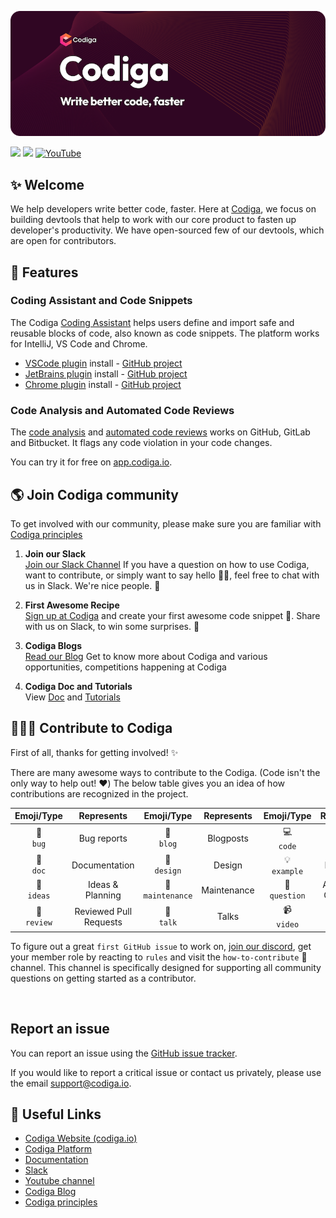 [![Codiga - Write better code, faster.](https://github.com/codiga/.github/blob/main/assets/banner_hero.png?raw=true)](https://www.codiga.io)

<a href="https://twitter.com/getcodiga"><img src="https://img.shields.io/badge/Twitter-@getcodiga-blue?logo=twitter&logoColor=blue&color=blue"/></a>
<a href="https://www.linkedin.com/company/codigahq/"><img src="https://img.shields.io/badge/LinkedIn-@CodigaHQ-lightgray.svg" /></a>
[![YouTube](https://img.shields.io/badge/YouTube-@codiga-red.svg)](https://www.youtube.com/channel/UCbJIY9DBVajfTcRmhWgErqg)
<br/>

## ✨ Welcome

We help developers write better code, faster. Here at [Codiga](https://www.codiga.io/), we focus on building devtools that help to work with our core product to fasten up developer's productivity. We have open-sourced few of our devtools, which are open for contributors.

## 📑 Features

### Coding Assistant and Code Snippets

The Codiga [Coding Assistant](https://www.codiga.io/coding-assistant/) helps users define and import safe and reusable blocks of code, also known as code snippets. The platform works for IntelliJ, VS Code and Chrome.

- [VSCode plugin](https://marketplace.visualstudio.com/items?itemName=codiga.vscode-plugin) install - [GitHub project](https://github.com/codiga/vscode-plugin)
- [JetBrains plugin](https://plugins.jetbrains.com/plugin/17969) install - [GitHub project](https://github.com/codiga/jetbrains-plugin)
- [Chrome plugin](https://chrome.google.com/webstore/detail/codiga/dbkhkhonmelajjempmoadocgneoadjge) install - [GitHub project](https://github.com/codiga/chrome-extension)

### Code Analysis and Automated Code Reviews

The [code analysis](https://www.codiga.io/code-analysis/) and [automated code reviews](https://www.codiga.io/code-reviews/) works on GitHub, GitLab and Bitbucket. It flags any code violation in your code changes.

You can try it for free on [app.codiga.io](https://app.codiga.io).

## 🌎 Join Codiga community

To get involved with our community, please make sure you are familiar with [Codiga principles](https://www.codiga.io/blog/codiga-principles-values/)

1. **Join our Slack** <br/>
   [Join our Slack Channel](https://join.slack.com/t/codigahq/shared_invite/zt-9hvmfwie-9BUVFwZDwvpIGlkHv2mzYQ)
   If you have a question on how to use Codiga, want to contribute, or simply want to say hello 👋🏾, feel free to chat with us in Slack.
   We're nice people. 🙂

2. **First Awesome Recipe** <br/>
   [Sign up at Codiga](https://app.codiga.io) and create your first awesome code snippet 🎉. Share with us on Slack, to win some surprises. 🎁

3. **Codiga Blogs** <br/>
   [Read our Blog](https://www.codiga.io/blog/) Get to know more about Codiga and various opportunities, competitions happening at Codiga

4. **Codiga Doc and Tutorials**<br/>
   View [Doc](https://doc.codiga.io/) and [Tutorials](https://www.youtube.com/channel/UCbJIY9DBVajfTcRmhWgErqg/featured)

## 👩🏽‍💻 Contribute to Codiga

First of all, thanks for getting involved! ✨

There are many awesome ways to contribute to the Codiga. (Code isn't the only way to help out! ❤️) The below table gives you an idea of how contributions are recognized in the project.

|     Emoji/Type     |       Represents       |       Emoji/Type        | Represents  |      Emoji/Type      |     Represents      |
| :----------------: | :--------------------: | :---------------------: | :---------: | :------------------: | :-----------------: |
|  🐛 <br /> `bug`   |      Bug reports       |    📝 <br /> `blog`     |  Blogposts  |   💻 <br /> `code`   |        Code         |
|  📖 <br /> `doc`   |     Documentation      |   🎨 <br /> `design`    |   Design    | 💡 <br /> `example`  |      Examples       |
| 🤔 <br /> `ideas`  |    Ideas & Planning    | 🚧 <br /> `maintenance` | Maintenance | 💬 <br /> `question` | Answering Questions |
| 👀 <br /> `review` | Reviewed Pull Requests |    📢 <br /> `talk`     |    Talks    |  📹 <br /> `video`   |       Videos        |

To figure out a great `first GitHub issue` to work on, [join our discord](https://discord.codiga.io), get your member role by reacting to `rules` and visit the `how-to-contribute` 🙂 channel. This channel is specifically designed for supporting all community questions on getting started as a contributor.

<br/>

## Report an issue

You can report an issue using the [GitHub issue tracker](https://github.com/codiga/codiga/issues).

If you would like to report a critical issue or contact us privately, please use the email support@codiga.io.

## 🔗 Useful Links

- [Codiga Website (codiga.io)](https://www.codiga.io)
- [Codiga Platform](https://app.codiga.io)
- [Documentation](https://doc.codiga.io)
- [Slack](https://join.slack.com/t/codigahq/shared_invite/zt-9hvmfwie-9BUVFwZDwvpIGlkHv2mzYQ)
- [Youtube channel](https://www.youtube.com/channel/UCbJIY9DBVajfTcRmhWgErqg)
- [Codiga Blog](https://codiga.io/blog)
- [Codiga principles](https://www.codiga.io/blog/codiga-principles-values/)
